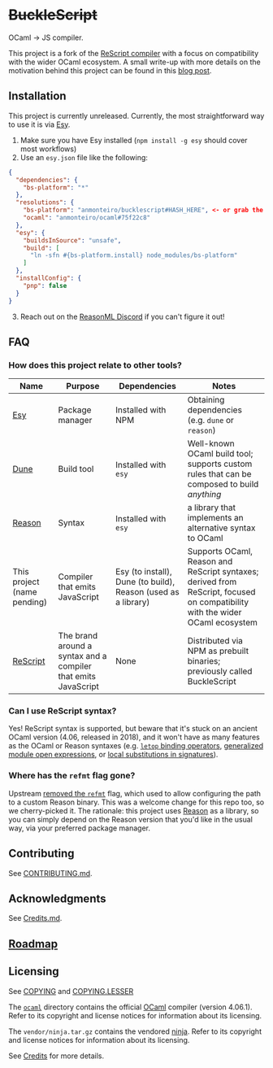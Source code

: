 # ~~BuckleScript~~

OCaml -> JS compiler.

This project is a fork of the
[ReScript compiler](https://github.com/rescript-lang/rescript-compiler/) with
a focus on compatibility with the wider OCaml ecosystem. A small write-up with
more details on the motivation behind this project can be found in this
[blog post](https://anmonteiro.com/2021/03/on-ocaml-and-the-js-platform/).

## Installation

This project is currently unreleased. Currently, the most straightforward way
to use it is via [Esy](https://esy.sh).

1. Make sure you have Esy installed (`npm install -g esy` should cover most
   workflows)
2. Use an `esy.json` file like the following:

```json
{
  "dependencies": {
    "bs-platform": "*"
  },
  "resolutions": {
    "bs-platform": "anmonteiro/bucklescript#HASH_HERE", <- or grab the latest commit in this repo
    "ocaml": "anmonteiro/ocaml#75f22c8"
  },
  "esy": {
    "buildsInSource": "unsafe",
    "build": [
      "ln -sfn #{bs-platform.install} node_modules/bs-platform"
    ]
  },
  "installConfig": {
    "pnp": false
  }
}
```

3. Reach out on the [ReasonML Discord](https://discord.gg/reasonml) if you
   can't figure it out!

## FAQ

### How does this project relate to other tools?

| Name  | Purpose  | Dependencies  |  Notes |
|---|---|---|---|
| [Esy](https://esy.sh)  | Package manager |  Installed with NPM |  Obtaining dependencies (e.g. `dune` or `reason`)  |
| [Dune](https://dune.build/)  | Build tool  | Installed with `esy` | Well-known OCaml build tool; supports custom rules that can be composed to build _anything_ |
|  [Reason](https://reasonml.github.io/) | Syntax  |  Installed with `esy` | a library that implements an alternative syntax to OCaml  |
|  This project (name pending) | Compiler that emits JavaScript  |  Esy (to install), Dune (to build), Reason (used as a library) |  Supports OCaml, Reason and ReScript syntaxes; derived from ReScript, focused on compatibility with the wider OCaml ecosystem |
|  [ReScript](https://rescript-lang.org/) | The brand around a syntax and a compiler that emits JavaScript  | None | Distributed via NPM as prebuilt binaries; previously called BuckleScript |

### Can I use ReScript syntax?

Yes! ReScript syntax is supported, but beware that it's stuck on an ancient
OCaml version (4.06, released in 2018), and it won't have as many features as
the OCaml or Reason syntaxes
(e.g. [`letop` binding operators](https://github.com/ocaml/ocaml/pull/1947),
[generalized module open expressions](https://github.com/ocaml/ocaml/pull/2147),
or [local substitutions in signatures](https://github.com/ocaml/ocaml/pull/2122)).

### Where has the `refmt` flag gone?

Upstream [removed the `refmt`](https://github.com/rescript-lang/rescript-compiler/pull/4998/commits/be9b1add647859d595dc2e2cbd5552ca246d1df9)
flag, which used to allow configuring the path to a custom Reason binary. This
was a welcome change for this repo too, so we cherry-picked it. The rationale:
this project uses [Reason](https://github.com/reasonml/reason) as a library,
so you can simply depend on the Reason version that you'd like in the usual way,
via your preferred package manager.

## Contributing

See [CONTRIBUTING.md](CONTRIBUTING.md).

## Acknowledgments

See [Credits.md](./Credits.md).

## [Roadmap](https://github.com/rescript-lang/rescript-compiler/wiki)

## Licensing

See [COPYING](./COPYING) and [COPYING.LESSER](./COPYING.LESSER)

The [`ocaml`](ocaml) directory contains the official [OCaml](https://ocaml.org) compiler (version 4.06.1).
Refer to its copyright and license notices for information about its licensing.

The `vendor/ninja.tar.gz` contains the vendored [ninja](https://github.com/ninja-build/ninja).
Refer to its copyright and license notices for information about its licensing.

See [Credits](./Credits.md) for more details.
